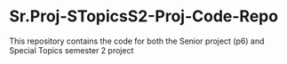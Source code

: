 # Sr.Proj-STopicsS2-Proj-Code-Repo
This repository contains the code for both the Senior project (p6) and Special Topics semester 2 project